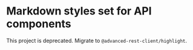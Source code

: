 # Markdown styles set for API components

This project is deprecated. Migrate to `@advanced-rest-client/highlight`.
